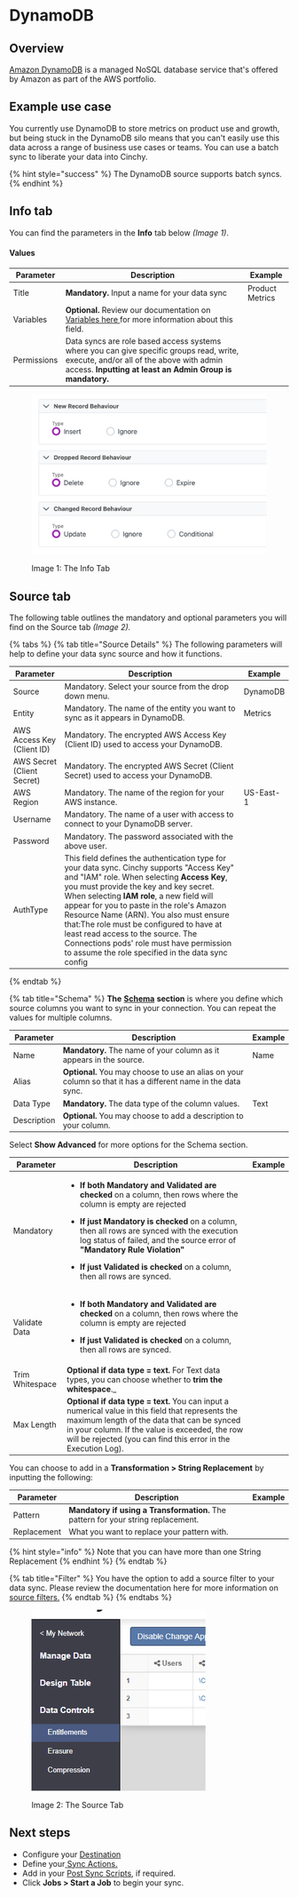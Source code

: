 # DynamoDB

## Overview

[Amazon DynamoDB](https://aws.amazon.com/dynamodb/?trk=d1003b1b-ffc2-4fbd-9ce6-e70c668663bc&sc_channel=ps&s_kwcid=AL!4422!3!536393505298!e!!g!!dynamodb&ef_id=Cj0KCQjwteOaBhDuARIsADBqRehoQ4LyBjuhkAYGKfx15DT4NXjMrNVjbVFUYbYb_5uQOrcctpV9A-8aAihsEALw_wcB:G:s&s_kwcid=AL!4422!3!536393505298!e!!g!!dynamodb) is a managed NoSQL database service that's offered by Amazon as part of the AWS portfolio.

## Example use case

You currently use DynamoDB to store metrics on product use and growth, but being stuck in the DynamoDB silo means that you can't easily use this data across a range of business use cases or teams. You can use a batch sync to liberate your data into Cinchy.

{% hint style="success" %}
The DynamoDB source supports batch syncs.
{% endhint %}

## Info tab

You can find the parameters in the **Info** tab below _(Image 1)_.

#### Values

| Parameter   | Description                                                                                                                                                                                      | Example         |
| ----------- | ------------------------------------------------------------------------------------------------------------------------------------------------------------------------------------------------ | --------------- |
| Title       | **Mandatory.** Input a name for your data sync                                                                                                                                                   | Product Metrics |
| Variables   | **Optional.** Review our documentation on [Variables here ](../building-data-syncs/advanced-settings/variables.md)for more information about this field.                                         |                 |
| Permissions | Data syncs are role based access systems where you can give specific groups read, write, execute, and/or all of the above with admin access. **Inputting at least an Admin Group is mandatory.** |                 |

<figure><img src="../../.gitbook/assets/image (384).png" alt=""><figcaption><p>Image 1: The Info Tab</p></figcaption></figure>

## Source tab

The following table outlines the mandatory and optional parameters you will find on the Source tab _(Image 2)._

{% tabs %}
{% tab title="Source Details" %}
The following parameters will help to define your data sync source and how it functions.

| Parameter                  | Description                                                                                                                                                                                                                                                                                                                                                                                                                                                                                        | Example   |
| -------------------------- | -------------------------------------------------------------------------------------------------------------------------------------------------------------------------------------------------------------------------------------------------------------------------------------------------------------------------------------------------------------------------------------------------------------------------------------------------------------------------------------------------- | --------- |
| Source                     | Mandatory. Select your source from the drop down menu.                                                                                                                                                                                                                                                                                                                                                                                                                                             | DynamoDB  |
| Entity                     | Mandatory. The name of the entity you want to sync as it appears in DynamoDB.                                                                                                                                                                                                                                                                                                                                                                                                                      | Metrics   |
| AWS Access Key (Client ID) | Mandatory. The encrypted AWS Access Key (Client ID) used to access your DynamoDB.                                                                                                                                                                                                                                                                                                                                                                                                                  |
| AWS Secret (Client Secret) | Mandatory. The encrypted AWS Secret (Client Secret) used to access your DynamoDB.                                                                                                                                                                                                                                                                                                                                                                                                                  |
| AWS Region                 | Mandatory. The name of the region for your AWS instance.                                                                                                                                                                                                                                                                                                                                                                                                                                           | US-East-1 |
| Username                   | Mandatory. The name of a user with access to connect to your DynamoDB server.                                                                                                                                                                                                                                                                                                                                                                                                                      |
| Password                   | Mandatory. The password associated with the above user.                                                                                                                                                                                                                                                                                                                                                                                                                                            |
| AuthType                   | This field defines the authentication type for your data sync. Cinchy supports "Access Key" and "IAM" role. When selecting **Access Key**, you must provide the key and key secret. When selecting **IAM role**, a new field will appear for you to paste in the role's Amazon Resource Name (ARN). You also must ensure that:The role must be configured to have at least read access to the source. The Connections pods' role must have permission to assume the role specified in the data sync config |

{% endtab %}

{% tab title="Schema" %}
**The** [**Schema**](../building-data-syncs/columns-and-mappings/#2.-schema-columns) **section** is where you define which source columns you want to sync in your connection. You can repeat the values for multiple columns.

| Parameter   | Description                                                                                                   | Example |
| ----------- | ------------------------------------------------------------------------------------------------------------- | ------- |
| Name        | **Mandatory.** The name of your column as it appears in the source.                                           | Name    |
| Alias       | **Optional.** You may choose to use an alias on your column so that it has a different name in the data sync. |         |
| Data Type   | **Mandatory.** The data type of the column values.                                                            | Text    |
| Description | **Optional.** You may choose to add a description to your column.                                             |         |

Select **Show Advanced** for more options for the Schema section.

| Parameter       | Description                                                                                                                                                                                                                                                                                                                                                                                                                                                                           | Example |
| --------------- | ------------------------------------------------------------------------------------------------------------------------------------------------------------------------------------------------------------------------------------------------------------------------------------------------------------------------------------------------------------------------------------------------------------------------------------------------------------------------------------- | ------- |
| Mandatory       | <ul><li><strong>If both Mandatory and Validated</strong> <strong>are checked</strong> on a column, then rows where the column is empty are rejected</li></ul><ul><li><strong>If just Mandatory is checked</strong> on a column, then all rows are synced with the execution log status of failed, and the source error of <strong>"Mandatory Rule Violation"</strong></li></ul><ul><li><strong>If just Validated is checked</strong> on a column, then all rows are synced.</li></ul> |         |
| Validate Data   | <ul><li><strong>If both Mandatory and Validated</strong> <strong>are checked</strong> on a column, then rows where the column is empty are rejected</li></ul><ul><li><strong>If just Validated is checked</strong> on a column, then all rows are synced.</li></ul>                                                                                                                                                                                                                   |         |
| Trim Whitespace | **Optional if data type = text.** For Text data types, you can choose whether to **trim the whitespace**.\_                                                                                                                                                                                                                                                                                                                                                                           |         |
| Max Length      | **Optional if data type = text.** You can input a numerical value in this field that represents the maximum length of the data that can be synced in your column. If the value is exceeded, the row will be rejected (you can find this error in the Execution Log).                                                                                                                                                                                                                  |         |

You can choose to add in a **Transformation > String Replacement** by inputting the following:

| Parameter   | Description                                                                       | Example |
| ----------- | --------------------------------------------------------------------------------- | ------- |
| Pattern     | **Mandatory if using a Transformation.** The pattern for your string replacement. |         |
| Replacement | What you want to replace your pattern with.                                       |         |

{% hint style="info" %}
Note that you can have more than one String Replacement
{% endhint %}
{% endtab %}

{% tab title="Filter" %}
You have the option to add a source filter to your data sync. Please review the documentation here for more information on [source filters.](../building-data-syncs/advanced-settings/filters.md)
{% endtab %}
{% endtabs %}

<figure><img src="../../.gitbook/assets/image (360).png" alt=""><figcaption><p>Image 2: The Source Tab</p></figcaption></figure>

## Next steps

- Configure your [Destination](../supported-data-sync-destinations/)
- Define your[ ](../building-data-syncs/sync-actions.md)[Sync Actions.](../building-data-syncs/sync-actions.md)
- Add in your [Post Sync Scripts](../building-data-syncs/advanced-settings/post-sync-scripts.md), if required.
- Click **Jobs > Start a Job** to begin your sync.
